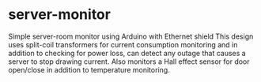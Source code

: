 # server-monitor
Simple server-room monitor using Arduino with Ethernet shield
This design uses split-coil transformers for current consumption monitoring and in addition to checking for power loss, can detect any outage that causes a server to stop drawing current. Also monitors a Hall effect sensor for door open/close in addition to temperature monitoring.

